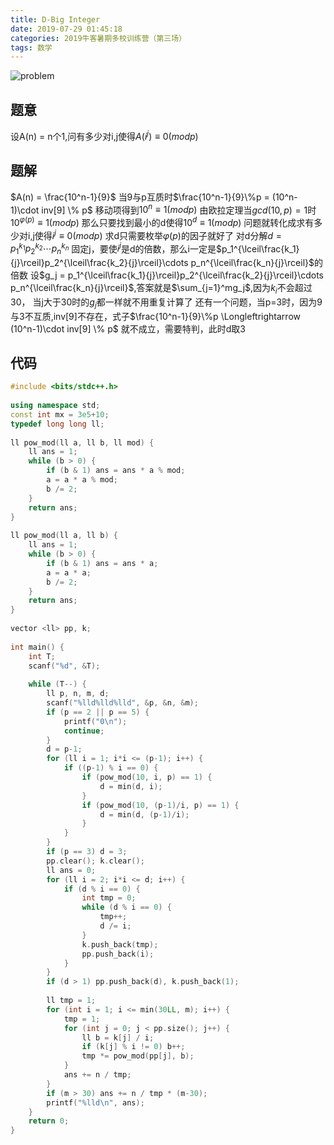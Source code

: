 ```yaml
---
title: D-Big Integer
date: 2019-07-29 01:45:18
categories: 2019牛客暑期多校训练营（第三场）
tags: 数学
---
```


![problem](problem.png)
## 题意
设A(n) = n个1,问有多少对i,j使得$A(i^j)\equiv0(modp)$

## 题解
$A(n) = \frac{10^n-1}{9}$
当9与p互质时$\frac{10^n-1}{9}\%p = (10^n-1)\cdot inv[9] \% p$
移动项得到$10^n\equiv1(modp)$
由欧拉定理当$gcd(10,p) = 1$时$10^{\varphi(p)}\equiv1(modp)$
那么只要找到最小的d使得$10^d\equiv1(modp)$
问题就转化成求有多少对i,j使得$i^j\equiv0(modp)$
求d只需要枚举$\varphi(p)$的因子就好了
对d分解$d = p_1^{k_1}p_2^{k_2}\cdots p_n^{k_n}$
固定j，要使$i^j$是d的倍数，那么i一定是$p_1^{\lceil\frac{k_1}{j}\rceil}p_2^{\lceil\frac{k_2}{j}\rceil}\cdots p_n^{\lceil\frac{k_n}{j}\rceil}$的倍数
设$g_j = p_1^{\lceil\frac{k_1}{j}\rceil}p_2^{\lceil\frac{k_2}{j}\rceil}\cdots p_n^{\lceil\frac{k_n}{j}\rceil}$,答案就是$\sum_{j=1}^mg_j$,因为$k_i$不会超过30，
当j大于30时的$g_j$都一样就不用重复计算了
还有一个问题，当p=3时，因为9与3不互质,inv[9]不存在，式子$\frac{10^n-1}{9}\%p \Longleftrightarrow (10^n-1)\cdot inv[9] \% p$
就不成立，需要特判，此时d取3

## 代码
```cpp
#include <bits/stdc++.h>
 
using namespace std;
const int mx = 3e5+10;
typedef long long ll;
 
ll pow_mod(ll a, ll b, ll mod) {
    ll ans = 1;
    while (b > 0) {
        if (b & 1) ans = ans * a % mod;
        a = a * a % mod;
        b /= 2;
    }
    return ans;
}
 
ll pow_mod(ll a, ll b) {
    ll ans = 1;
    while (b > 0) {
        if (b & 1) ans = ans * a;
        a = a * a;
        b /= 2;
    }
    return ans;
}
 
vector <ll> pp, k;
 
int main() {
    int T;
    scanf("%d", &T);
 
    while (T--) {
        ll p, n, m, d;
        scanf("%lld%lld%lld", &p, &n, &m);
        if (p == 2 || p == 5) {
            printf("0\n");
            continue;
        }
        d = p-1;
        for (ll i = 1; i*i <= (p-1); i++) {
            if ((p-1) % i == 0) {
                if (pow_mod(10, i, p) == 1) {
                    d = min(d, i);
                }
                if (pow_mod(10, (p-1)/i, p) == 1) {
                    d = min(d, (p-1)/i);
                }
            }
        }
        if (p == 3) d = 3;
        pp.clear(); k.clear();
        ll ans = 0;
        for (ll i = 2; i*i <= d; i++) {
            if (d % i == 0) {
                int tmp = 0;
                while (d % i == 0) {
                    tmp++;
                    d /= i;
                }
                k.push_back(tmp);
                pp.push_back(i);
            }
        }
        if (d > 1) pp.push_back(d), k.push_back(1);
 
        ll tmp = 1;
        for (int i = 1; i <= min(30LL, m); i++) {
            tmp = 1;
            for (int j = 0; j < pp.size(); j++) {
                ll b = k[j] / i;
                if (k[j] % i != 0) b++;
                tmp *= pow_mod(pp[j], b);
            }
            ans += n / tmp;
        }
        if (m > 30) ans += n / tmp * (m-30);
        printf("%lld\n", ans);
    }
    return 0;
}
```

